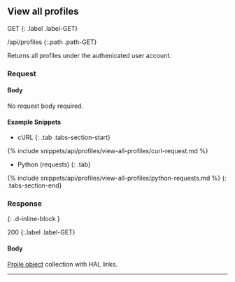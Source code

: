 ## View all profiles

GET
{: .label .label-GET}

/api/profiles
{:.path .path-GET}

Returns all profiles under the authenicated user account.

### Request

#### Body
No request body required.

#### Example Snippets
- cURL
{: .tab .tabs-section-start}

{% include snippets/api/profiles/view-all-profiles/curl-request.md %}

- Python (requests)
{: .tab}

{% include snippets/api/profiles/view-all-profiles/python-requests.md %}
{: .tabs-section-end}

### Response
{: .d-inline-block }

200
{:.label .label-GET}

#### Body
[Proile object](#profile-object) collection with HAL links.

---
